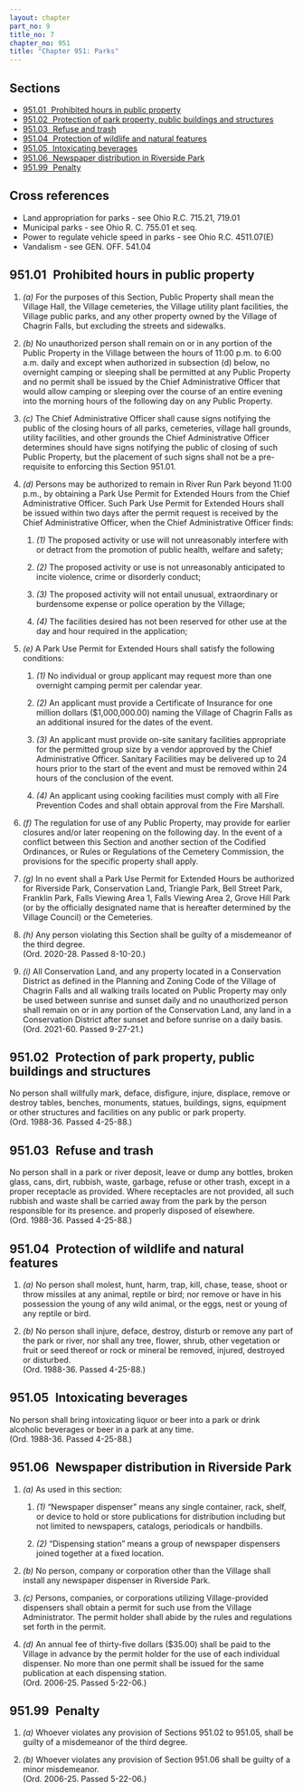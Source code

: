 ```yaml
---
layout: chapter
part_no: 9
title_no: 7
chapter_no: 951
title: "Chapter 951: Parks"
---
```


## Sections

* [951.01   Prohibited hours in public property](#95101-prohibited-hours-in-public-property)
* [951.02   Protection of park property, public buildings and structures](#95102-protection-of-park-property-public-buildings-and-structures)
* [951.03   Refuse and trash](#95103-refuse-and-trash)
* [951.04   Protection of wildlife and natural features](#95104-protection-of-wildlife-and-natural-features)
* [951.05   Intoxicating beverages](#95105-intoxicating-beverages)
* [951.06   Newspaper distribution in Riverside Park](#95106-newspaper-distribution-in-riverside-park)
* [951.99   Penalty](#95199-penalty)

## Cross references

* Land appropriation for parks - see Ohio R.C. 715.21, 719.01
* Municipal parks - see Ohio R. C. 755.01 et seq.
* Power to regulate vehicle speed in parks - see Ohio R.C. 4511.07(E)
* Vandalism - see GEN. OFF. 541.04

## 951.01   Prohibited hours in public property

1. _(a)_ For the purposes of this Section, Public Property shall mean the
Village Hall, the Village cemeteries, the Village utility plant facilities, the
Village public parks, and any other property owned by the Village of Chagrin
Falls, but excluding the streets and sidewalks.

2. _(b)_ No unauthorized person shall remain on or in any portion of the Public
Property in the Village between the hours of 11:00 p.m. to 6:00 a.m. daily and
except when authorized in subsection (d) below, no overnight camping or sleeping
shall be permitted at any Public Property and no permit shall be issued by the
Chief Administrative Officer that would allow camping or sleeping over the
course of an entire evening into the morning hours of the following day on any
Public Property.

3. _(c)_ The Chief Administrative Officer shall cause signs notifying the public
of the closing hours of all parks, cemeteries, village hall grounds, utility
facilities, and other grounds the Chief Administrative Officer determines should
have signs notifying the public of closing of such Public Property, but the
placement of such signs shall not be a pre-requisite to enforcing this Section
951.01.

4. _(d)_ Persons may be authorized to remain in River Run Park beyond 11:00
p.m., by obtaining a Park Use Permit for Extended Hours from the Chief
Administrative Officer. Such Park Use Permit for Extended Hours shall be issued
within two days after the permit request is received by the Chief Administrative
Officer, when the Chief Administrative Officer finds:

    1. _(1)_ The proposed activity or use will not unreasonably interfere with
    or detract from the promotion of public health, welfare and safety;

    2. _(2)_ The proposed activity or use is not unreasonably anticipated to
    incite violence, crime or disorderly conduct;

    3. _(3)_ The proposed activity will not entail unusual, extraordinary or
    burdensome expense or police operation by the Village;

    4. _(4)_ The facilities desired has not been reserved for other use at the
    day and hour required in the application;

5. _(e)_ A Park Use Permit for Extended Hours shall satisfy the following
conditions:

    1. _(1)_ No individual or group applicant may request more than one
    overnight camping permit per calendar year.

    2. _(2)_ An applicant must provide a Certificate of Insurance for one
    million dollars ($1,000,000.00) naming the Village of Chagrin Falls as an
    additional insured for the dates of the event.

    3. _(3)_ An applicant must provide on-site sanitary facilities appropriate
    for the permitted group size by a vendor approved by the Chief
    Administrative Officer. Sanitary Facilities may be delivered up to 24 hours
    prior to the start of the event and must be removed within 24 hours of the
    conclusion of the event.

    4. _(4)_ An applicant using cooking facilities must comply with all Fire
    Prevention Codes and shall obtain approval from the Fire Marshall.

6. _(f)_ The regulation for use of any Public Property, may provide for earlier
closures and/or later reopening on the following day. In the event of a conflict
between this Section and another section of the Codified Ordinances, or Rules or
Regulations of the Cemetery Commission, the provisions for the specific property
shall apply.

7. _(g)_ In no event shall a Park Use Permit for Extended Hours be authorized
for Riverside Park, Conservation Land, Triangle Park, Bell Street Park, Franklin
Park, Falls Viewing Area 1, Falls Viewing Area 2, Grove Hill Park (or by the
officially designated name that is hereafter determined by the Village Council)
or the Cemeteries.

8. _(h)_ Any person violating this Section shall be guilty of a misdemeanor of
the third degree.  
(Ord. 2020-28. Passed 8-10-20.)

9. _(i)_ All Conservation Land, and any property located in a Conservation
District as defined in the Planning and Zoning Code of the Village of Chagrin
Falls and all walking trails located on Public Property may only be used between
sunrise and sunset daily and no unauthorized person shall remain on or in any
portion of the Conservation Land, any land in a Conservation District after
sunset and before sunrise on a daily basis.  
(Ord. 2021-60. Passed 9-27-21.)

## 951.02   Protection of park property, public buildings and structures

No person shall willfully mark, deface, disfigure, injure, displace, remove or
destroy tables, benches, monuments, statues, buildings, signs, equipment or
other structures and facilities on any public or park property.  
(Ord. 1988-36. Passed 4-25-88.)

## 951.03   Refuse and trash

No person shall in a park or river deposit, leave or dump any bottles, broken
glass, cans, dirt, rubbish, waste, garbage, refuse or other trash, except in a
proper receptacle as provided. Where receptacles are not provided, all such
rubbish and waste shall be carried away from the park by the person responsible
for its presence. and properly disposed of elsewhere.  
(Ord. 1988-36. Passed 4-25-88.)

## 951.04   Protection of wildlife and natural features

1. _(a)_ No person shall molest, hunt, harm, trap, kill, chase, tease, shoot or
throw missiles at any animal, reptile or bird; nor remove or have in his
possession the young of any wild animal, or the eggs, nest or young of any
reptile or bird.

2. _(b)_ No person shall injure, deface, destroy, disturb or remove any part of
the park or river, nor shall any tree, flower, shrub, other vegetation or fruit
or seed thereof or rock or mineral be removed, injured, destroyed or
disturbed.  
(Ord. 1988-36. Passed 4-25-88.)

## 951.05   Intoxicating beverages

No person shall bring intoxicating liquor or beer into a park or drink alcoholic
beverages or beer in a park at any time.  
(Ord. 1988-36. Passed 4-25-88.)

## 951.06   Newspaper distribution in Riverside Park

1. _(a)_ As used in this section:

    1. _(1)_ “Newspaper dispenser” means any single container, rack, shelf, or
    device to hold or store publications for distribution including but not
    limited to newspapers, catalogs, periodicals or handbills.

    2. _(2)_ “Dispensing station” means a group of newspaper dispensers joined
    together at a fixed location.

2. _(b)_ No person, company or corporation other than the Village shall install
any newspaper dispenser in Riverside Park.

3. _(c)_ Persons, companies, or corporations utilizing Village-provided
dispensers shall obtain a permit for such use from the Village Administrator.
The permit holder shall abide by the rules and regulations set forth in the
permit.

4. _(d)_ An annual fee of thirty-five dollars ($35.00) shall be paid to the
Village in advance by the permit holder for the use of each individual
dispenser. No more than one permit shall be issued for the same publication at
each dispensing station.  
(Ord. 2006-25. Passed 5-22-06.)

## 951.99   Penalty

1. _(a)_ Whoever violates any provision of Sections 951.02 to 951.05, shall be
guilty of a misdemeanor of the third degree.

2. _(b)_ Whoever violates any provision of Section 951.06 shall be guilty of a
minor misdemeanor.  
(Ord. 2006-25. Passed 5-22-06.)
